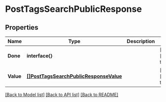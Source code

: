 # PostTagsSearchPublicResponse

## Properties
Name | Type | Description | Notes
------------ | ------------- | ------------- | -------------
**Done** | **interface{}** |  | [optional] [default to null]
**Value** | [**[]PostTagsSearchPublicResponseValue**](PostTagsSearchPublicResponse_value.md) |  | [optional] [default to null]

[[Back to Model list]](../README.md#documentation-for-models) [[Back to API list]](../README.md#documentation-for-api-endpoints) [[Back to README]](../README.md)



